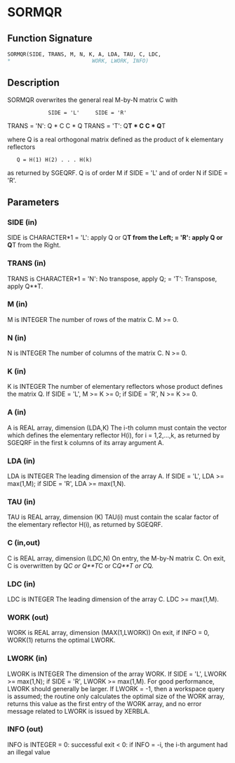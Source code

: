 # SORMQR

## Function Signature

```fortran
SORMQR(SIDE, TRANS, M, N, K, A, LDA, TAU, C, LDC,
*                          WORK, LWORK, INFO)
```

## Description


 SORMQR overwrites the general real M-by-N matrix C with

                 SIDE = 'L'     SIDE = 'R'
 TRANS = 'N':      Q * C          C * Q
 TRANS = 'T':      Q**T * C       C * Q**T

 where Q is a real orthogonal matrix defined as the product of k
 elementary reflectors

       Q = H(1) H(2) . . . H(k)

 as returned by SGEQRF. Q is of order M if SIDE = 'L' and of order N
 if SIDE = 'R'.

## Parameters

### SIDE (in)

SIDE is CHARACTER*1 = 'L': apply Q or Q**T from the Left; = 'R': apply Q or Q**T from the Right.

### TRANS (in)

TRANS is CHARACTER*1 = 'N': No transpose, apply Q; = 'T': Transpose, apply Q**T.

### M (in)

M is INTEGER The number of rows of the matrix C. M >= 0.

### N (in)

N is INTEGER The number of columns of the matrix C. N >= 0.

### K (in)

K is INTEGER The number of elementary reflectors whose product defines the matrix Q. If SIDE = 'L', M >= K >= 0; if SIDE = 'R', N >= K >= 0.

### A (in)

A is REAL array, dimension (LDA,K) The i-th column must contain the vector which defines the elementary reflector H(i), for i = 1,2,...,k, as returned by SGEQRF in the first k columns of its array argument A.

### LDA (in)

LDA is INTEGER The leading dimension of the array A. If SIDE = 'L', LDA >= max(1,M); if SIDE = 'R', LDA >= max(1,N).

### TAU (in)

TAU is REAL array, dimension (K) TAU(i) must contain the scalar factor of the elementary reflector H(i), as returned by SGEQRF.

### C (in,out)

C is REAL array, dimension (LDC,N) On entry, the M-by-N matrix C. On exit, C is overwritten by Q*C or Q**T*C or C*Q**T or C*Q.

### LDC (in)

LDC is INTEGER The leading dimension of the array C. LDC >= max(1,M).

### WORK (out)

WORK is REAL array, dimension (MAX(1,LWORK)) On exit, if INFO = 0, WORK(1) returns the optimal LWORK.

### LWORK (in)

LWORK is INTEGER The dimension of the array WORK. If SIDE = 'L', LWORK >= max(1,N); if SIDE = 'R', LWORK >= max(1,M). For good performance, LWORK should generally be larger. If LWORK = -1, then a workspace query is assumed; the routine only calculates the optimal size of the WORK array, returns this value as the first entry of the WORK array, and no error message related to LWORK is issued by XERBLA.

### INFO (out)

INFO is INTEGER = 0: successful exit < 0: if INFO = -i, the i-th argument had an illegal value

